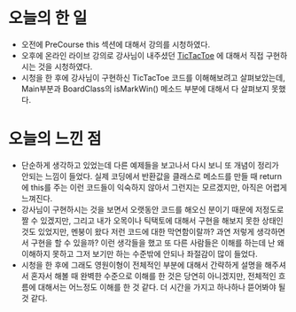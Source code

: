 # 오늘의 한 일
* 오전에 PreCourse this 섹션에 대해서 강의를 시청하였다.
* 오후에 온라인 라이브 강의로 강사님이 내주셨던 [TicTacToe](https://github.com/ai-creatv/java-jbd1/tree/master/0_Homeworks/Project1) 에 대해서 
직접 구현하시는 것을 시청하였다.
* 시청을 한 후에 강사님이 구현하신 TicTacToe 코드를 이해해보려고 살펴보았는데,
Main부분과 BoardClass의 isMarkWin() 메소드 부분에 대해서 다 살펴보지 못했다.

# 오늘의 느낀 점
* 단순하게 생각하고 있었는데 다른 예제들을 보고나서 다시 보니 또 개념이 정리가 안되는 느낌이 들었다. 
실제 코딩에서 반환값을 클래스로 메소드를 만들 때 return에 this를 주는 이런 코드들이 익숙하지 않아서 그런지는 모르겠지만, 아직은 어렵게 느껴진다.
* 강사님이 구현하시는 것을 보면서 오랫동안 코드를 해오신 분이기 때문에 저정도로 짤 수 있겠지만, 그리고 내가 오목이나 틱택토에 대해서
구현을 해보지 못한 상태인 것도 있었지만, 멘붕이 왔다 저런 코드에 대한 막연함이랄까? 과연 저렇게 생각하면서 구현을 할 수 있을까?
이런 생각들을 했고 또 다른 사람들은 이해를 하는데 난 왜 이해하지 못하고 그저 보기만 하는 수준밖에 안되나 좌절감이 많이 들었다.
* 시청을 한 후에 그래도 영원이형이 전체적인 부분에 대해서 간략하게 설명을 해주셔서 혼자서 해볼 때 완벽한 수준으로 이해를 한 것은 
당연히 아니겠지만, 전체적인 흐름에 대해서는 어느정도 이해를 한 것 같다. 더 시간을 가지고 하나하나 뜯어봐야 될 것 같다.